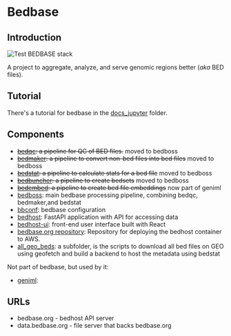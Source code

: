 # Bedbase

## Introduction

![Test BEDBASE stack](https://github.com/databio/bedbase/workflows/Test%20BEDBASE%20stack/badge.svg)

A project to aggregate, analyze, and serve genomic regions better (*aka* BED files).

## Tutorial

There's a tutorial for bedbase in the [docs_jupyter](/docs_jupyter) folder.


## Components

- ~~[bedqc](https://github.com/databio/bedqc): a pipeline for QC of BED files.~~ moved to bedboss
- ~~[bedmaker](http://github.com/databio/bedmaker): a pipeline to convert non-bed files into bed files~~ moved to bedboss
- ~~[bedstat](http://github.com/databio/bedstat): a pipeline to calculate stats for a bed file~~ moved to bedboss
- ~~[bedbuncher](http://github.com/databio/bedbuncher): a pipeline to create bedsets~~ moved to bedboss
- ~~[bedembed](https://github.com/databio/bedembed): a pipeline to create bed file embeddings~~ now part of geniml
- [bedboss](https://github.com/databio/bedboss): main bedbase processing pipeline, combining bedqc, bedmaker,and  bedstat
- [bbconf](http://github.com/databio/bbconf): bedbase configuration
- [bedhost](http://github.com/databio/bedhost): FastAPI application with API for accessing data
- [bedhost-ui](http://github.com/databio/bedhost-ui): front-end user interface built with React
- [bedbase.org repository](https://github.com/databio/bedbase.org): Repository for deploying the bedhost container to AWS.
- [all_geo_beds](all_geo_beds): a subfolder, is the scripts to download all bed files on GEO using geofetch and build a backend to host the metadata using bedstat

Not part of bedbase, but used by it:

- [geniml](https://github.com/databio/geniml):

## URLs

- bedbase.org - bedhost API server
- data.bedbase.org - file server that backs bedbase.org

